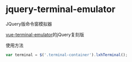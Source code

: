 # jquery-terminal-emulator
JQuery版命令窗模拟器

<a href="https://github.com/dongsuo/vue-terminal-emulator" target="_blank">vue-terminal-emulator</a>的jQuery复刻版

使用方法
```javascript
var terminal = $('.terminal-container').lxhTerminal();
```
